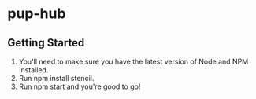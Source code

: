 # pup-hub
## Getting Started
1. You'll need to make sure you have the latest version of Node and NPM installed. 
2. Run npm install stencil.
3. Run npm start and you're good to go!
